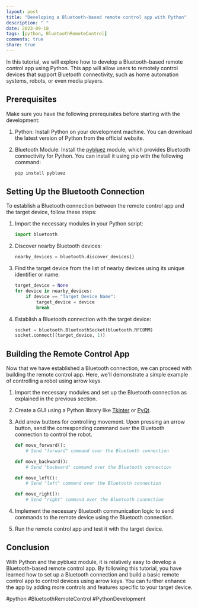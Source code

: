 ```yaml
---
layout: post
title: "Developing a Bluetooth-based remote control app with Python"
description: " "
date: 2023-09-18
tags: [python, BluetoothRemoteControl]
comments: true
share: true
---
```


In this tutorial, we will explore how to develop a Bluetooth-based remote control app using Python. This app will allow users to remotely control devices that support Bluetooth connectivity, such as home automation systems, robots, or even media players.

## Prerequisites

Make sure you have the following prerequisites before starting with the development:

1. Python: Install Python on your development machine. You can download the latest version of Python from the official website.

2. Bluetooth Module: Install the [pybluez](https://github.com/pybluez/pybluez) module, which provides Bluetooth connectivity for Python. You can install it using pip with the following command:

   ```python
   pip install pybluez
   ```

## Setting Up the Bluetooth Connection

To establish a Bluetooth connection between the remote control app and the target device, follow these steps:

1. Import the necessary modules in your Python script:

   ```python
   import bluetooth
   ```

2. Discover nearby Bluetooth devices:

   ```python
   nearby_devices = bluetooth.discover_devices()
   ```

3. Find the target device from the list of nearby devices using its unique identifier or name:

   ```python
   target_device = None
   for device in nearby_devices:
       if device == "Target Device Name":
           target_device = device
           break
   ```

4. Establish a Bluetooth connection with the target device:

   ```python
   socket = bluetooth.BluetoothSocket(bluetooth.RFCOMM)
   socket.connect((target_device, 1))
   ```

## Building the Remote Control App

Now that we have established a Bluetooth connection, we can proceed with building the remote control app. Here, we'll demonstrate a simple example of controlling a robot using arrow keys.

1. Import the necessary modules and set up the Bluetooth connection as explained in the previous section.

2. Create a GUI using a Python library like [Tkinter](https://docs.python.org/3/library/tkinter.html) or [PyQt](https://www.riverbankcomputing.com/software/pyqt/).

3. Add arrow buttons for controlling movement. Upon pressing an arrow button, send the corresponding command over the Bluetooth connection to control the robot.

   ```python
   def move_forward():
       # Send "forward" command over the Bluetooth connection
   
   def move_backward():
       # Send "backward" command over the Bluetooth connection
   
   def move_left():
       # Send "left" command over the Bluetooth connection
   
   def move_right():
       # Send "right" command over the Bluetooth connection
   ```

4. Implement the necessary Bluetooth communication logic to send commands to the remote device using the Bluetooth connection.

5. Run the remote control app and test it with the target device.

## Conclusion

With Python and the pybluez module, it is relatively easy to develop a Bluetooth-based remote control app. By following this tutorial, you have learned how to set up a Bluetooth connection and build a basic remote control app to control devices using arrow keys. You can further enhance the app by adding more controls and features specific to your target device.

#python #BluetoothRemoteControl #PythonDevelopment